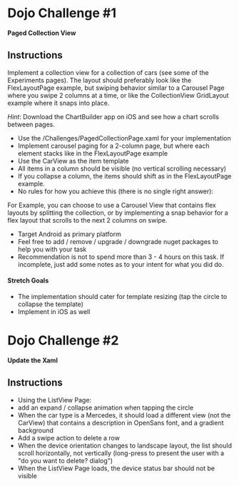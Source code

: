 # Dojo Challenge #1

**Paged Collection View**

## Instructions﻿

Implement a collection view for a collection of cars (see some of the Experiments pages). The layout should preferably look like the FlexLayoutPage example, but swiping behavior similar to a Carousel Page where you swipe 2 columns at a time, or like the CollectionView GridLayout example where it snaps into place.

*Hint*: Download the ChartBuilder app on iOS and see how a chart scrolls between pages.

- Use the /Challenges/PagedCollectionPage.xaml for your implementation
- Implement carousel paging for a 2-column page, but where each element stacks like in the FlexLayoutPage example
- Use the CarView as the item template
- All items in a column should be visible (no vertical scrolling necessary)
- If you collapse a column, the items should shift as in the FlexLayoutPage example.
- No rules for how you achieve this (there is no single right answer):

For Example, you can choose to use a Carousel View that contains flex layouts by splitting the collection,	or by implementing a snap behavior for a flex layout that scrolls to the next 2 columns on swipe.

- Target Android as primary platform
- Feel free to add / remove / upgrade / downgrade nuget packages to help you with your task
- Recommendation is not to spend more than 3 - 4 hours on this task. If incomplete, just add some notes as to your intent for what you did do.

#### Stretch Goals

- The implementation should cater for template resizing (tap the circle to collapse the template)
- Implement in iOS as well

# Dojo Challenge #2

**Update the Xaml**

## Instructions
- Using the ListView Page:
- add an expand / collapse animation when tapping the circle
- When the car type is a Mercedes, it should load a different view (not the CarView) that contains a description in OpenSans font, and a gradient background
- Add a swipe action to delete a row
- When the device orientation changes to landscape layout, the list should scroll horizontally, not vertically (long-press to present the user with a "do you want to delete? dialog")
- When the ListView Page loads, the device status bar should not be visible



